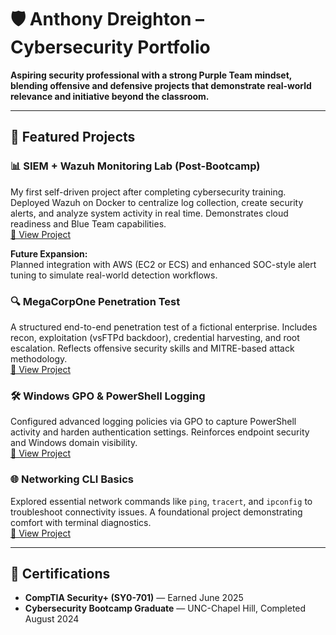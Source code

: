 # 🛡️ Anthony Dreighton – Cybersecurity Portfolio

**Aspiring security professional with a strong Purple Team mindset, blending offensive and defensive projects that demonstrate real-world relevance and initiative beyond the classroom.**

---

## 📂 Featured Projects

### 📊 SIEM + Wazuh Monitoring Lab (Post-Bootcamp)  
My first self-driven project after completing cybersecurity training. Deployed Wazuh on Docker to centralize log collection, create security alerts, and analyze system activity in real time. Demonstrates cloud readiness and Blue Team capabilities.  
[🔗 View Project](https://github.com/dreighton90/wazuh_siem_lab.git)

**Future Expansion:**  
Planned integration with AWS (EC2 or ECS) and enhanced SOC-style alert tuning to simulate real-world detection workflows.

### 🔍 MegaCorpOne Penetration Test  
A structured end-to-end penetration test of a fictional enterprise. Includes recon, exploitation (vsFTPd backdoor), credential harvesting, and root escalation. Reflects offensive security skills and MITRE-based attack methodology.  
[🔗 View Project](https://github.com/dreighton90/megacorpone-penetration-test.git)

### 🛠️ Windows GPO & PowerShell Logging  
Configured advanced logging policies via GPO to capture PowerShell activity and harden authentication settings. Reinforces endpoint security and Windows domain visibility.  
[🔗 View Project](https://github.com/your-username/windows-powershell-gpo-logging)

### 🌐 Networking CLI Basics  
Explored essential network commands like `ping`, `tracert`, and `ipconfig` to troubleshoot connectivity issues. A foundational project demonstrating comfort with terminal diagnostics.  
[🔗 View Project](https://github.com/your-username/networking-cli-basics)

---

## 📜 Certifications

- **CompTIA Security+ (SY0-701)** — Earned June 2025  
- **Cybersecurity Bootcamp Graduate** — UNC-Chapel Hill, Completed August 2024
